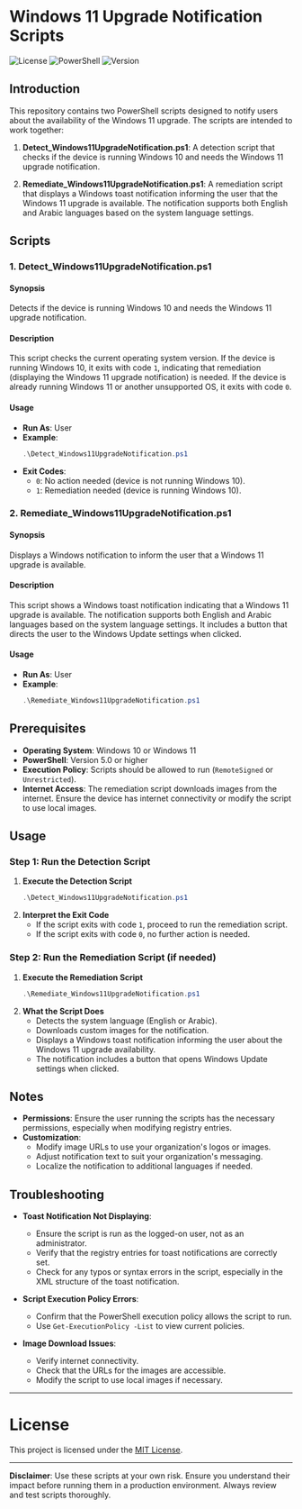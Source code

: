 # Windows 11 Upgrade Notification Scripts

![License](https://img.shields.io/badge/license-MIT-blue.svg)
![PowerShell](https://img.shields.io/badge/powershell-5.1%2B-blue.svg)
![Version](https://img.shields.io/badge/version-1.0.0-green.svg)


## Introduction

This repository contains two PowerShell scripts designed to notify users about the availability of the Windows 11 upgrade. The scripts are intended to work together:

1. **Detect_Windows11UpgradeNotification.ps1**: A detection script that checks if the device is running Windows 10 and needs the Windows 11 upgrade notification.

2. **Remediate_Windows11UpgradeNotification.ps1**: A remediation script that displays a Windows toast notification informing the user that the Windows 11 upgrade is available. The notification supports both English and Arabic languages based on the system language settings.


## Scripts

### 1. Detect_Windows11UpgradeNotification.ps1

#### Synopsis

Detects if the device is running Windows 10 and needs the Windows 11 upgrade notification.

#### Description

This script checks the current operating system version. If the device is running Windows 10, it exits with code `1`, indicating that remediation (displaying the Windows 11 upgrade notification) is needed. If the device is already running Windows 11 or another unsupported OS, it exits with code `0`.

#### Usage

- **Run As**: User
- **Example**:
  ```powershell
  .\Detect_Windows11UpgradeNotification.ps1
  ```
- **Exit Codes**:
  - `0`: No action needed (device is not running Windows 10).
  - `1`: Remediation needed (device is running Windows 10).


### 2. Remediate_Windows11UpgradeNotification.ps1

#### Synopsis

Displays a Windows notification to inform the user that a Windows 11 upgrade is available.

#### Description

This script shows a Windows toast notification indicating that a Windows 11 upgrade is available. The notification supports both English and Arabic languages based on the system language settings. It includes a button that directs the user to the Windows Update settings when clicked.

#### Usage

- **Run As**: User
- **Example**:
  ```powershell
  .\Remediate_Windows11UpgradeNotification.ps1
  ```


## Prerequisites

- **Operating System**: Windows 10 or Windows 11
- **PowerShell**: Version 5.0 or higher
- **Execution Policy**: Scripts should be allowed to run (`RemoteSigned` or `Unrestricted`).
- **Internet Access**: The remediation script downloads images from the internet. Ensure the device has internet connectivity or modify the script to use local images.


## Usage

### Step 1: Run the Detection Script

1. **Execute the Detection Script**
   ```powershell
   .\Detect_Windows11UpgradeNotification.ps1
   ```
2. **Interpret the Exit Code**
   - If the script exits with code `1`, proceed to run the remediation script.
   - If the script exits with code `0`, no further action is needed.

### Step 2: Run the Remediation Script (if needed)

1. **Execute the Remediation Script**
   ```powershell
   .\Remediate_Windows11UpgradeNotification.ps1
   ```
2. **What the Script Does**
   - Detects the system language (English or Arabic).
   - Downloads custom images for the notification.
   - Displays a Windows toast notification informing the user about the Windows 11 upgrade availability.
   - The notification includes a button that opens Windows Update settings when clicked.


## Notes

- **Permissions**: Ensure the user running the scripts has the necessary permissions, especially when modifying registry entries.
- **Customization**:
  - Modify image URLs to use your organization's logos or images.
  - Adjust notification text to suit your organization's messaging.
  - Localize the notification to additional languages if needed.


## Troubleshooting

- **Toast Notification Not Displaying**:
  - Ensure the script is run as the logged-on user, not as an administrator.
  - Verify that the registry entries for toast notifications are correctly set.
  - Check for any typos or syntax errors in the script, especially in the XML structure of the toast notification.

- **Script Execution Policy Errors**:
  - Confirm that the PowerShell execution policy allows the script to run.
  - Use `Get-ExecutionPolicy -List` to view current policies.

- **Image Download Issues**:
  - Verify internet connectivity.
  - Check that the URLs for the images are accessible.
  - Modify the script to use local images if necessary.

---

# License

This project is licensed under the [MIT License](LICENSE).


---

**Disclaimer**: Use these scripts at your own risk. Ensure you understand their impact before running them in a production environment. Always review and test scripts thoroughly.
